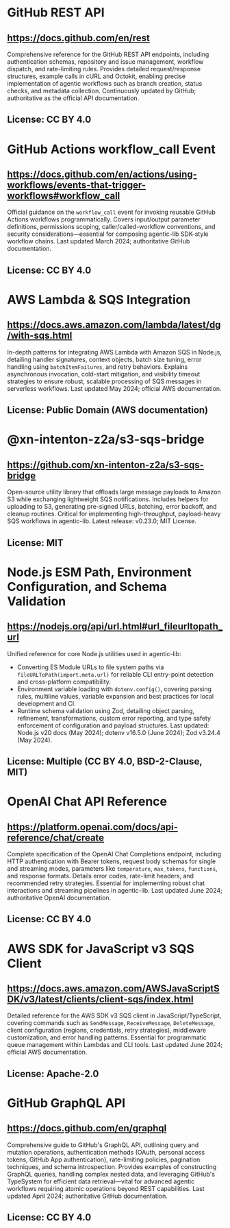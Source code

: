 # GitHub REST API
## https://docs.github.com/en/rest
Comprehensive reference for the GitHub REST API endpoints, including authentication schemas, repository and issue management, workflow dispatch, and rate-limiting rules. Provides detailed request/response structures, example calls in cURL and Octokit, enabling precise implementation of agentic workflows such as branch creation, status checks, and metadata collection. Continuously updated by GitHub; authoritative as the official API documentation.
## License: CC BY 4.0

# GitHub Actions workflow_call Event
## https://docs.github.com/en/actions/using-workflows/events-that-trigger-workflows#workflow_call
Official guidance on the `workflow_call` event for invoking reusable GitHub Actions workflows programmatically. Covers input/output parameter definitions, permissions scoping, caller/called-workflow conventions, and security considerations—essential for composing agentic-lib SDK-style workflow chains. Last updated March 2024; authoritative GitHub documentation.
## License: CC BY 4.0

# AWS Lambda & SQS Integration
## https://docs.aws.amazon.com/lambda/latest/dg/with-sqs.html
In-depth patterns for integrating AWS Lambda with Amazon SQS in Node.js, detailing handler signatures, context objects, batch size tuning, error handling using `batchItemFailures`, and retry behaviors. Explains asynchronous invocation, cold-start mitigation, and visibility timeout strategies to ensure robust, scalable processing of SQS messages in serverless workflows. Last updated May 2024; official AWS documentation.
## License: Public Domain (AWS documentation)

# @xn-intenton-z2a/s3-sqs-bridge
## https://github.com/xn-intenton-z2a/s3-sqs-bridge
Open-source utility library that offloads large message payloads to Amazon S3 while exchanging lightweight SQS notifications. Includes helpers for uploading to S3, generating pre-signed URLs, batching, error backoff, and cleanup routines. Critical for implementing high-throughput, payload-heavy SQS workflows in agentic-lib. Latest release: v0.23.0; MIT License.
## License: MIT

# Node.js ESM Path, Environment Configuration, and Schema Validation
## https://nodejs.org/api/url.html#url_fileurltopath_url
Unified reference for core Node.js utilities used in agentic-lib:
- Converting ES Module URLs to file system paths via `fileURLToPath(import.meta.url)` for reliable CLI entry-point detection and cross-platform compatibility.
- Environment variable loading with `dotenv.config()`, covering parsing rules, multiline values, variable expansion and best practices for local development and CI.
- Runtime schema validation using Zod, detailing object parsing, refinement, transformations, custom error reporting, and type safety enforcement of configuration and payload structures.
Last updated: Node.js v20 docs (May 2024); dotenv v16.5.0 (June 2024); Zod v3.24.4 (May 2024).
## License: Multiple (CC BY 4.0, BSD-2-Clause, MIT)

# OpenAI Chat API Reference
## https://platform.openai.com/docs/api-reference/chat/create
Complete specification of the OpenAI Chat Completions endpoint, including HTTP authentication with Bearer tokens, request body schemas for single and streaming modes, parameters like `temperature`, `max_tokens`, `functions`, and response formats. Details error codes, rate-limit headers, and recommended retry strategies. Essential for implementing robust chat interactions and streaming pipelines in agentic-lib. Last updated June 2024; authoritative OpenAI documentation.
## License: CC BY 4.0

# AWS SDK for JavaScript v3 SQS Client
## https://docs.aws.amazon.com/AWSJavaScriptSDK/v3/latest/clients/client-sqs/index.html
Detailed reference for the AWS SDK v3 SQS client in JavaScript/TypeScript, covering commands such as `SendMessage`, `ReceiveMessage`, `DeleteMessage`, client configuration (regions, credentials, retry strategies), middleware customization, and error handling patterns. Essential for programmatic queue management within Lambdas and CLI tools. Last updated June 2024; official AWS documentation.
## License: Apache-2.0

# GitHub GraphQL API
## https://docs.github.com/en/graphql
Comprehensive guide to GitHub's GraphQL API, outlining query and mutation operations, authentication methods (OAuth, personal access tokens, GitHub App authentication), rate-limiting policies, pagination techniques, and schema introspection. Provides examples of constructing GraphQL queries, handling complex nested data, and leveraging GitHub's TypeSystem for efficient data retrieval—vital for advanced agentic workflows requiring atomic operations beyond REST capabilities. Last updated April 2024; authoritative GitHub documentation.
## License: CC BY 4.0